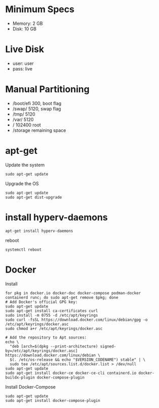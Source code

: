 # Minimum Specs
- Memory: 2 GB
- Disk: 10 GB

# Live Disk
- user: user
- pass: live

# Manual Partitioning
- /boot/efi 300, boot flag
- /swap/ 5120, swap flag
- /tmp/ 5120
- /var/ 5120
- / 102400 root
- /storage remaining space

# apt-get
Update the system
```
sudo apt-get update
```

Upgrade the OS
```
sudo apt-get update
sudo apt-get dist-upgrade
```

# install hyperv-daemons
```
apt-get install hyperv-daemons
```

reboot 
```
systemctl reboot
 ```

# Docker
Install
```
for pkg in docker.io docker-doc docker-compose podman-docker containerd runc; do sudo apt-get remove $pkg; done
# Add Docker's official GPG key:
sudo apt-get update
sudo apt-get install ca-certificates curl
sudo install -m 0755 -d /etc/apt/keyrings
sudo curl -fsSL https://download.docker.com/linux/debian/gpg -o /etc/apt/keyrings/docker.asc
sudo chmod a+r /etc/apt/keyrings/docker.asc

# Add the repository to Apt sources:
echo \
  "deb [arch=$(dpkg --print-architecture) signed-by=/etc/apt/keyrings/docker.asc] https://download.docker.com/linux/debian \
  $(. /etc/os-release && echo "$VERSION_CODENAME") stable" | \
  sudo tee /etc/apt/sources.list.d/docker.list > /dev/null
sudo apt-get update
sudo apt-get install docker-ce docker-ce-cli containerd.io docker-buildx-plugin docker-compose-plugin
```

Install Docker-Compose
```
sudo apt-get update
sudo apt-get install docker-compose-plugin
```